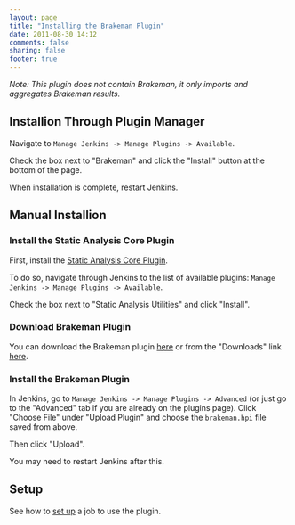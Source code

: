 ```yaml
---
layout: page
title: "Installing the Brakeman Plugin"
date: 2011-08-30 14:12
comments: false
sharing: false
footer: true
---
```


*Note: This plugin does not contain Brakeman, it only imports and aggregates Brakeman results.*

## Installion Through Plugin Manager

Navigate to `Manage Jenkins -> Manage Plugins -> Available`.

Check the box next to "Brakeman" and click the "Install" button at the bottom of the page.

When installation is complete, restart Jenkins.

## Manual Installion

### Install the Static Analysis Core Plugin

First, install the [Static Analysis Core Plugin](https://wiki.jenkins-ci.org/display/JENKINS/Static+Code+Analysis+Plug-ins).

To do so, navigate through Jenkins to the list of available plugins: `Manage Jenkins -> Manage Plugins -> Available`.

Check the box next to "Static Analysis Utilities" and click "Install".

### Download Brakeman Plugin

You can download the Brakeman plugin [here](https://github.com/downloads/presidentbeef/brakeman-jenkins-plugin/brakeman.hpi) or from the "Downloads" link [here](https://github.com/presidentbeef/brakeman-jenkins-plugin).

### Install the Brakeman Plugin

In Jenkins, go to `Manage Jenkins -> Manage Plugins -> Advanced` (or just go to the "Advanced" tab if you are already on the plugins page). Click "Choose File" under "Upload Plugin" and choose the `brakeman.hpi` file saved from above.

Then click "Upload".

You may need to restart Jenkins after this.

## Setup

See how to [set up](/docs/jenkins/setup) a job to use the plugin.
